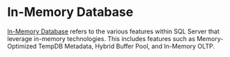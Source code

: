 # In-Memory Database

[In-Memory Database](https://docs.microsoft.com/sql/relational-databases/in-memory-database) refers to the various features within SQL Server that leverage in-memory technologies. This includes features such as Memory-Optimized TempDB Metadata, Hybrid Buffer Pool, and In-Memory OLTP.
